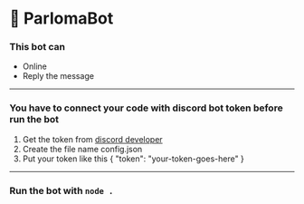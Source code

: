# 🐬 ParlomaBot
### This bot can
- Online
- Reply the message
   
-------------------------------------

### You have to connect your code with discord bot token before run the bot
1. Get the token from [discord developer](https://discord.com/developers)
2. Create the file name config.json
3. Put your token like this
   {
	   "token": "your-token-goes-here"
   }
   
------------------------------------

### Run the bot with `node .`
